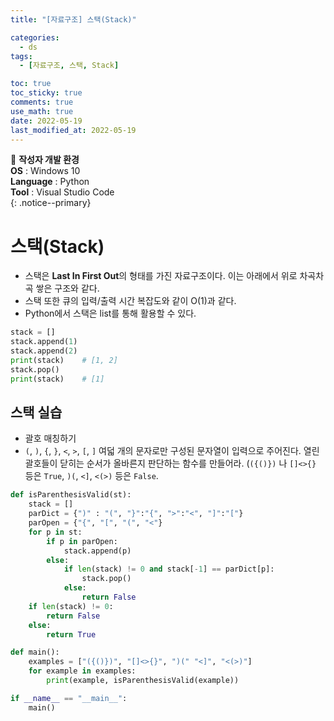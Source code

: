 ```yaml
---
title: "[자료구조] 스택(Stack)"

categories:
  - ds
tags:
  - [자료구조, 스택, Stack]

toc: true
toc_sticky: true
comments: true
use_math: true
date: 2022-05-19
last_modified_at: 2022-05-19
---
```


📌 **작성자 개발 환경** <br>
**OS** : Windows 10 <br>
**Language** : Python<br>
**Tool** : Visual Studio Code<br>
{: .notice--primary}

# 스택(Stack)

- 스택은 **Last In First Out**의 형태를 가진 자료구조이다. 이는 아래에서 위로 차곡차곡 쌓은 구조와 같다.
- 스택 또한 큐의 입력/출력 시간 복잡도와 같이 O(1)과 같다.
- Python에서 스택은 list를 통해 활용할 수 있다.

```py
stack = []
stack.append(1)
stack.append(2)
print(stack)    # [1, 2]
stack.pop()
print(stack)    # [1]
```

## 스택 실습

- 괄호 매칭하기
- `(`, `)`, `{`, `}`, `<`, `>`, `[`, `]` 여덟 개의 문자로만 구성된 문자열이 입력으로 주어진다. 열린 괄호들이 닫히는 순서가 올바른지 판단하는 함수를 만들어라. (`({()})` 나 `[]<>{}` 등은 `True`, `)(`, `<]`, `<(>)` 등은 `False`.

```py
def isParenthesisValid(st):
    stack = []
    parDict = {")" : "(", "}":"{", ">":"<", "]":"["}
    parOpen = {"{", "[", "(", "<"}
    for p in st:
        if p in parOpen:
            stack.append(p)
        else:
            if len(stack) != 0 and stack[-1] == parDict[p]:
                stack.pop()
            else:
                return False
    if len(stack) != 0:
        return False
    else:
        return True

def main():
    examples = ["({()})", "[]<>{}", ")(" "<]", "<(>)"]
    for example in examples:
        print(example, isParenthesisValid(example))

if __name__ == "__main__":
    main()
```